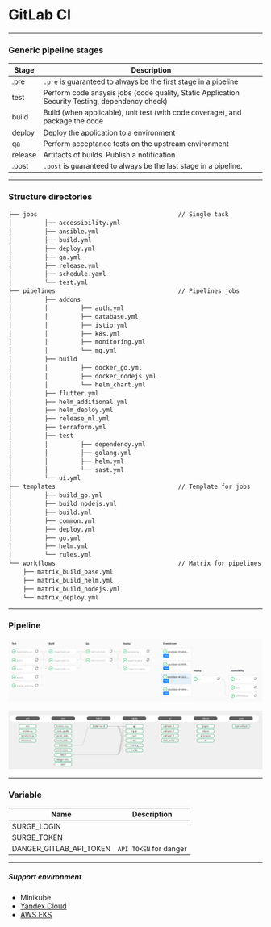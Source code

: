 # GitLab CI

---

### Generic pipeline stages

| Stage | Description |
| --- | --- |
| .pre | `.pre` is guaranteed to always be the first stage in a pipeline |
| test | Perform code anaysis jobs (code quality, Static Application Security Testing, dependency check) |
| build | Build (when applicable), unit test (with code coverage), and package the code |
| deploy | Deploy the application to a environment |
| qa | Perform acceptance tests on the upstream environment |
| release | Artifacts of builds. Publish a notification |
| .post | `.post` is guaranteed to always be the last stage in a pipeline. |

---

### Structure directories

```md
├── jobs                                       // Single task
│         ├── accessibility.yml
│         ├── ansible.yml
│         ├── build.yml
│         ├── deploy.yml
│         ├── qa.yml
│         ├── release.yml
│         ├── schedule.yaml
│         └── test.yml
├── pipelines                                  // Pipelines jobs
│         ├── addons
│         │         ├── auth.yml
│         │         ├── database.yml
│         │         ├── istio.yml
│         │         ├── k8s.yml
│         │         ├── monitoring.yml
│         │         └── mq.yml
│         ├── build
│         │         ├── docker_go.yml
│         │         ├── docker_nodejs.yml
│         │         └── helm_chart.yml
│         ├── flutter.yml
│         ├── helm_additional.yml
│         ├── helm_deploy.yml
│         ├── release_ml.yml
│         ├── terraform.yml
│         ├── test
│         │         ├── dependency.yml
│         │         ├── golang.yml
│         │         ├── helm.yml
│         │         └── sast.yml
│         └── ui.yml
├── templates                                  // Template for jobs
│         ├── build_go.yml
│         ├── build_nodejs.yml
│         ├── build.yml
│         ├── common.yml
│         ├── deploy.yml
│         ├── go.yml
│         ├── helm.yml
│         └── rules.yml
└── workflows                                  // Matrix for pipelines
    ├── matrix_build_base.yml
    ├── matrix_build_helm.yml
    ├── matrix_build_nodejs.yml
    └── matrix_deploy.yml
```

---

### Pipeline

![](../../docs/gitlab/gitlab-pipeline.png)

![](../../docs/gitlab/gitlab-ci.png)

---

### Variable

| Name | Description |
| --- | --- |
| SURGE_LOGIN | |
| SURGE_TOKEN | |
| DANGER_GITLAB_API_TOKEN | `API TOKEN` for danger |

---

##### Support environment

- Minikube
- [Yandex Cloud](https://cloud.yandex.ru/)
- [AWS EKS](https://aws.amazon.com/eks/)
